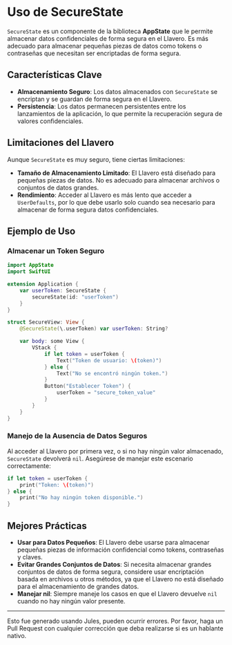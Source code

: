 # Uso de SecureState

`SecureState` es un componente de la biblioteca **AppState** que le permite almacenar datos confidenciales de forma segura en el Llavero. Es más adecuado para almacenar pequeñas piezas de datos como tokens o contraseñas que necesitan ser encriptadas de forma segura.

## Características Clave

- **Almacenamiento Seguro**: Los datos almacenados con `SecureState` se encriptan y se guardan de forma segura en el Llavero.
- **Persistencia**: Los datos permanecen persistentes entre los lanzamientos de la aplicación, lo que permite la recuperación segura de valores confidenciales.

## Limitaciones del Llavero

Aunque `SecureState` es muy seguro, tiene ciertas limitaciones:

- **Tamaño de Almacenamiento Limitado**: El Llavero está diseñado para pequeñas piezas de datos. No es adecuado para almacenar archivos o conjuntos de datos grandes.
- **Rendimiento**: Acceder al Llavero es más lento que acceder a `UserDefaults`, por lo que debe usarlo solo cuando sea necesario para almacenar de forma segura datos confidenciales.

## Ejemplo de Uso

### Almacenar un Token Seguro

```swift
import AppState
import SwiftUI

extension Application {
    var userToken: SecureState {
        secureState(id: "userToken")
    }
}

struct SecureView: View {
    @SecureState(\.userToken) var userToken: String?

    var body: some View {
        VStack {
            if let token = userToken {
                Text("Token de usuario: \(token)")
            } else {
                Text("No se encontró ningún token.")
            }
            Button("Establecer Token") {
                userToken = "secure_token_value"
            }
        }
    }
}
```

### Manejo de la Ausencia de Datos Seguros

Al acceder al Llavero por primera vez, o si no hay ningún valor almacenado, `SecureState` devolverá `nil`. Asegúrese de manejar este escenario correctamente:

```swift
if let token = userToken {
    print("Token: \(token)")
} else {
    print("No hay ningún token disponible.")
}
```

## Mejores Prácticas

- **Usar para Datos Pequeños**: El Llavero debe usarse para almacenar pequeñas piezas de información confidencial como tokens, contraseñas y claves.
- **Evitar Grandes Conjuntos de Datos**: Si necesita almacenar grandes conjuntos de datos de forma segura, considere usar encriptación basada en archivos u otros métodos, ya que el Llavero no está diseñado para el almacenamiento de grandes datos.
- **Manejar nil**: Siempre maneje los casos en que el Llavero devuelve `nil` cuando no hay ningún valor presente.

---
Esto fue generado usando Jules, pueden ocurrir errores. Por favor, haga un Pull Request con cualquier corrección que deba realizarse si es un hablante nativo.
